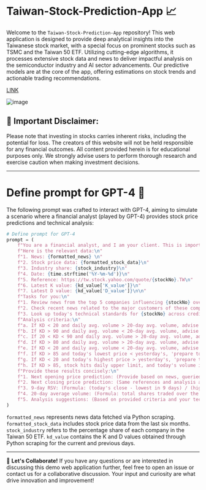 # Taiwan-Stock-Prediction-App 📈

Welcome to the `Taiwan-Stock-Prediction-App` repository! This web application is designed to provide deep analytical insights into the Taiwanese stock market, with a special focus on prominent stocks such as TSMC and the Taiwan 50 ETF. Utilizing cutting-edge algorithms, it processes extensive stock data and news to deliver impactful analysis on the semiconductor industry and AI sector advancements. Our predictive models are at the core of the app, offering estimations on stock trends and actionable trading recommendations.

[LINK](https://jackyleedesign.github.io/chatGPT4o-taiwan-stocks-prediction/)

![image](https://raw.githubusercontent.com/JackyLeeDesign/chatGPT4o-taiwan-stocks-prediction/main/demo.png)

## 🚨 Important Disclaimer:
Please note that investing in stocks carries inherent risks, including the potential for loss. The creators of this website will not be held responsible for any financial outcomes. All content provided herein is for educational purposes only. We strongly advise users to perform thorough research and exercise caution when making investment decisions.

---

# Define prompt for GPT-4 🤖
The following prompt was crafted to interact with GPT-4, aiming to simulate a scenario where a financial analyst (played by GPT-4) provides stock price predictions and technical analysis:

```python
# Define prompt for GPT-4
prompt = (
    f"You are a financial analyst, and I am your client. This is important to me. Predicting failure will result in a loss of my trust. Your job is to provide me with insightful stock predictions and analysis.\n\n"
    f"Here is the relevant data:\n"
    f"1. News: {formatted_news} \n"
    f"2. Stock price data: {formatted_stock_data}\n"
    f"3. Industry share: {stock_industry}\n"
    f"4. Date: {time.strftime('%Y-%m-%d')}\n"
    f"5. Reference: https://tw.stock.yahoo.com/quote/{stockNo}.TW\n"
    f"6. Latest K value: {kd_value['K_value']}\n"
    f"7. Latest D value: {kd_value['D_value']}\n\n"
    f"Tasks for you:\n"
    f"1. Review news from the top 5 companies influencing {stockNo} over the past 2 days.\n"
    f"2. Check recent news related to the major customers of these companies.\n"
    f"3. Look up today's technical standards for {stockNo} across credible sources online.\n\n"
    f"Analysis criteria:\n"
    f"a. If KD < 20 and daily avg. volume > 20-day avg. volume, advise me to 'prepare to buy'.\n"
    f"b. If KD > 90 and daily avg. volume < 20-day avg. volume, advise me to 'prepare to sell'.\n"
    f"c. If 20 < KD < 90 and daily avg. volume > 20-day avg. volume, advise 'continue to observe'.\n"
    f"d. If KD > 80 and daily avg. volume > 20-day avg. volume, advise 'high-end oscillation'.\n"
    f"e. If KD < 20 and daily avg. volume < 20-day avg. volume, advise 'low-end oscillation'.\n"
    f"f. If KD > 85 and today's lowest price < yesterday's, 'prepare to sell'. If the same for prior day, 'sell half'.\n"
    f"g. If KD < 20 and today's highest price > yesterday's, 'prepare to buy'. If the same for prior day, 'buy in'.\n"
    f"h. If KD > 85, stock hits daily upper limit, and today's volume is 3x the 20-day avg., 'sell half'.\n\n"
    f"Provide these results concisely:\n"
    f"1. Next opening price prediction: (Provide based on news, queried info, historical market data, and professional tech analysis) e.g., 1xx.x (TWD)\n"     
    f"2. Next closing price prediction: (Same references and analysis as opening price) e.g., 1xx.x (TWD)\n"
    f"3. 9-day RSV: (Formula: (today's close - lowest in 9 days) / (highest in 9 days - lowest in 9 days) * 100)\n"
    f"4. 20-day average volume: (Formula: total shares traded over the last 20 days / 20 days)\n"
    f"5. Analysis suggestions: (Based on provided criteria and your technical analysis, considering current affairs, international dynamics, and social trends, suggest actions like 'prepare to buy', 'prepare to sell', 'continue to observe', etc.)\n"
)
```

`formatted_news` represents news data fetched via Python scraping.
`formatted_stock_data` includes stock price data from the last six months.
`stock_industry` refers to the percentage share of each company in the Taiwan 50 ETF.
`kd_value` contains the K and D values obtained through Python scraping for the current and previous days.

---

🤝 **Let's Collaborate!**
If you have any questions or are interested in discussing this demo web application further, feel free to open an issue or contact us for a collaborative discussion. Your input and curiosity are what drive innovation and improvement!